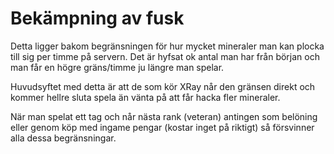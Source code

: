 # Bekämpning av fusk
Detta ligger bakom begränsningen för hur mycket mineraler man kan plocka till sig per timme på servern.
Det är hyfsat ok antal man har från början och man får en högre gräns/timme ju längre man spelar. 

Huvudsyftet med detta är att de som kör XRay når den gränsen direkt och kommer hellre sluta spela än vänta på att får hacka fler mineraler.

När man spelat ett tag och når nästa rank (veteran) antingen som belöning eller genom köp med ingame pengar (kostar inget på riktigt) så försvinner alla dessa begränsningar.
